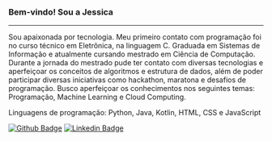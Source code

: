 ### Bem-vindo! Sou a Jessica
-----
Sou apaixonada por tecnologia. Meu primeiro contato com programação foi no curso técnico em Eletrônica, na linguagem C. Graduada em Sistemas de Informação e atualmente cursando mestrado em Ciência de Computação. Durante a jornada do mestrado pude ter contato com diversas tecnologias e aperfeiçoar os conceitos de algoritmos e estrutura de dados, além de poder participar diversas iniciativas como hackathon, maratona e desafios de programação. Busco aperfeiçoar os conhecimentos nos seguintes temas: Programação, Machine Learning e Cloud Computing.

Linguagens de programação: Python, Java, Kotlin, HTML, CSS e JavaScript

[![Github Badge](https://img.shields.io/badge/-Github-000?style=flat-square&logo=Github&logoColor=white&link=https://github.com/jessicacosta07)](https://github.com/jessicacosta07)
[![Linkedin Badge](https://img.shields.io/badge/-LinkedIn-blue?style=flat-square&logo=Linkedin&logoColor=white&link=https:https://www.linkedin.com/in/jessicosta94/)](https://www.linkedin.com/in/jessicosta94/)




